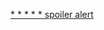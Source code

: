 ---
layout: post
wordpress_id: 1103
wordpress_url: http://noesbueno.com/archives/1103
date: '2011-04-21 13:00:43 -0500'
date_gmt: '2011-04-21 18:00:43 -0500'
body: |
  <p><a href="http://www.swordandsworcery.com/news/2011/4/21/spoiler-alert.html">* * * * * spoiler alert</a></p>
---
